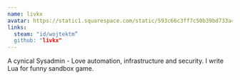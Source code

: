 ```yaml
---
name: livkx
avatar: https://static1.squarespace.com/static/593c66c3ff7c50b39bd733a4/59536f23fc0155d661127241/5aa837ad652dea0498211dc6/1594809793478/unnamed.jpg
links:
  steam: "id/wojtektm”
  github: "livkx"
---
```

A cynical Sysadmin - Love automation, infrastructure and security. I write Lua for funny sandbox game.
